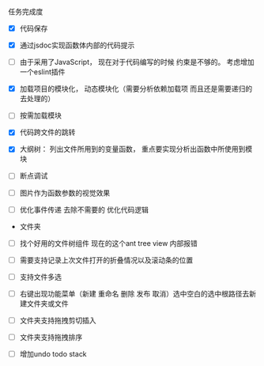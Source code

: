 任务完成度
- [x] 代码保存
- [x] 通过jsdoc实现函数体内部的代码提示
- [ ] 由于采用了JavaScript， 现在对于代码编写的时候 约束是不够的。 考虑增加一个eslint插件
- [x] 加载项目的模块化， 动态模块化（需要分析依赖加载项 而且还是需要递归的去处理的）
- [ ] 按需加载模块 
- [x] 代码跨文件的跳转
- [x] 大纲树： 列出文件所用到的变量函数， 重点要实现分析出函数中所使用到模块
- [ ] 断点调试
- [ ] 图片作为函数参数的视觉效果
- [ ] 优化事件传递 去除不需要的 优化代码逻辑


- 文件夹
- [ ] 找个好用的文件树组件 现在的这个ant tree view 内部报错
- [ ] 需要支持记录上次文件打开的折叠情况以及滚动条的位置
- [ ] 支持文件多选 
- [ ] 右键出现功能菜单（新建 重命名 删除 发布 取消）选中空白的选中根路径去新建文件夹或文件
- [ ] 文件夹支持拖拽剪切插入
- [ ] 文件夹支持拖拽排序


- [ ] 增加undo todo stack 

